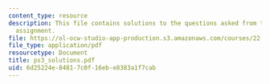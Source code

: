 ```yaml
---
content_type: resource
description: This file contains solutions to the questions asked from the reading
  assignment.
file: https://ol-ocw-studio-app-production.s3.amazonaws.com/courses/22-38-probability-and-its-applications-to-reliability-quality-control-and-risk-assessment-fall-2005/6d25224e84817c0f16ebe8383a1f7cab_ps3_solutions.pdf
file_type: application/pdf
resourcetype: Document
title: ps3_solutions.pdf
uid: 6d25224e-8481-7c0f-16eb-e8383a1f7cab
---
```

